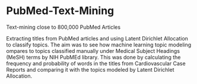 # PubMed-Text-Mining
Text-mining close to 800,000 PubMed Articles

Extracting titles from PubMed articles and using Latent Dirichlet Allocation to classify topics. The aim was to see how machine learning topic modeling ompares to topics classified manually under Medical Subject Headings (MeSH) terms by NIH PubMEd library. This was done by calculating the frequency and probability of words in the titles from Cardiovascular Case Reports and comparing it with the topics modeled by Latent Dirichlet Allocation.
